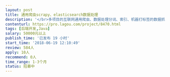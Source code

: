 ```yaml
---                
layout: post       
title: 通用爬虫scrapy、elasticsearch数据处理           
description: '</br>多项目的互联网通用爬虫、数据处理分词、索引、机器打标签的数据抓取、处理系统：</br>1 爬虫系统，希望使用scrapy系统、多个爬虫项目可使用同一套系统（开发适配模板）</br>2 数据处理，希望使用elasticsearch系统，能自定义中文词库、能索引、机器打标签（自定义标签库）。</br>3 按照业务数据原始DB设计的需求，数据抛给MySQL作为业务数据原始数据库，供业务数据模型指标算法使用。</br>'     
contenturl: https://pro.lagou.com/project/8470.html      
tags: [后端开发,Java]            
salary: 50000元以上          
publish_time: '已发布 19 小时'         
start_time: '2018-06-19 12:10:49'           
review: 584人                   
apply: 10人                   
recommend: 0人                   
time_range: 1-3个月              
status: 招募中                  
---                 
```

